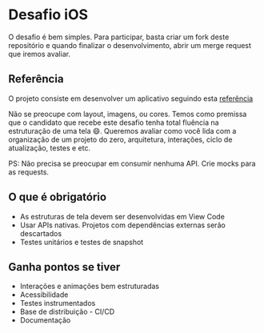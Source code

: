 # Desafio iOS

O desafio é bem simples. Para participar, basta criar um fork deste repositório e quando finalizar o desenvolvimento, abrir um merge request que iremos avaliar.

## Referência

O projeto consiste em desenvolver um aplicativo seguindo esta [referência](https://www.youtube.com/watch?feature=emb_title&v=XaneqmbYhfw&app=desktop)

Não se preocupe com layout, imagens, ou cores. Temos como premissa que o candidato que recebe este desafio tenha total fluência na estruturação de uma tela 😄. Queremos avaliar como você lida com a organização de um projeto do zero, arquitetura, interações, ciclo de atualização, testes e etc.

PS: Não precisa se preocupar em consumir nenhuma API. Crie mocks para as requests.

## O que é obrigatório

- As estruturas de tela devem ser desenvolvidas em View Code
- Usar APIs nativas. Projetos com dependências externas serão descartados
- Testes unitários e testes de snapshot

## Ganha pontos se tiver
- Interações e animações bem estruturadas
- Acessibilidade
- Testes instrumentados
- Base de distribuição - CI/CD
- Documentação
